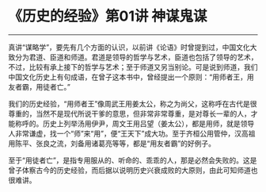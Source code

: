 # 《历史的经验》第01讲 神谋鬼谋

------

真讲“谋略学”，要先有几个方面的认识，以前讲《论语》时曾提到过，中国文化大致分为君道、臣道和师道。君道是领导的哲学与艺术，臣道也包括了领导的艺术，不过，比较有承上接下的哲学与艺术；至于师道又另当别论。可是说到师道，我们中国文化历史上有句成语，在曾子这本书中，曾经提出一个原则：“用师者王，用友者霸，用徒者亡。”

我们的历史经验，“用师者王”像周武王用姜太公，称之为尚父，这称呼在古代是很尊重的，当然不是现代所说干爹的意思，但非常非常尊重，是对尊长一辈的人，才能称呼的。历史上列举汤用伊尹，周文王用吕望（姜太公），都是用师，就是领导人非常谦虚，找一个“师”来“用”，便“王天下”成大功。至于齐桓公用管仲，汉高祖用陈平、张良之流，刘备用诸葛亮等等，都是“用友者霸”的好例子。

至于“用徒者亡”，是指专用服从的、听命的、乖乖的人，那是必然会失败的。这是曾子体察古今的历史经验，而后据以说明历史兴衰成败的大原则，由此可知师道也很难讲。